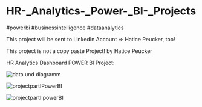 # HR-_Analytics-_Power-_BI-_Projects
#powerbi #businessintelligence #dataanalytics 

This project will be sent to LinkedIn Account => Hatice Peucker, too!


This project is not a copy paste Project! by Hatice Peucker


HR Analytics Dashboard POWER BI Project:


![data und diagramm](https://user-images.githubusercontent.com/60243643/222981653-9f1b7297-f178-4dbd-8c5f-e2084868113e.jpg)




![projectpartIPowerBI](https://user-images.githubusercontent.com/60243643/222981420-df57ff40-38a5-4090-921d-3eeca85f4a0d.jpg)




![projectpartIIpowerBI](https://user-images.githubusercontent.com/60243643/222981438-0bf7f9c3-1ed3-4a9d-8541-716521b25d86.jpg)

